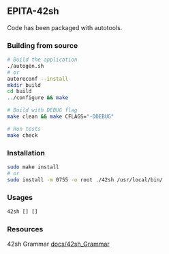## EPITA-42sh

Code has been packaged with autotools.

### Building from source
```bash
# Build the application
./autogen.sh
# or
autoreconf --install
mkdir build
cd build
../configure && make

# Build with DEBUG flag
make clean && make CFLAGS="-DDEBUG"

# Run tests
make check
```

### Installation
```bash
sudo make install
# or
sudo install -m 0755 -o root ./42sh /usr/local/bin/
```

### Usages
```bash
42sh [] []
```

### Resources
42sh Grammar [docs/42sh\_Grammar](docs/42sh_grammar)
